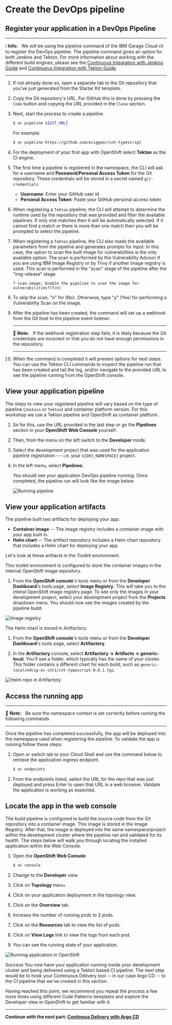 # Create the DevOps pipeline

## Register your application in a DevOps Pipeline

---
:information_source: **Info:** &nbsp; We will be using the pipeline command of the IBM Garage Cloud cli to register the DevOps pipeline. The pipeline command gives an option for both Jenkins and Tekton. For more information about working with the different build engines, please see the [Continuous Integration with Jenkins Guide](https://cloudnativetoolkit.dev/tools/jenkins) and [Continuous Integration with Tekton Guide](https://cloudnativetoolkit.dev/tools/tekton).

---

1. If not already done so, open a separate tab to the Git repository that you've just generated from the Starter Kit template.

2. Copy the Git repository's URL. For GitHub this is done by pressing the `Code` button and copying the URL provided in the `Clone` section.

3. Next, start the process to create a pipeline.

    ```bash
    $ oc pipeline ${GIT_URL}
    ```

    For example:

    ```bash
    $ oc pipeline https://github.com/eciggaar/cnt-typescript
    ```

4. For the deployment of your first app with OpenShift select **Tekton** as the CI engine.

5. The first time a pipeline is registered in the namespace, the CLI will ask for a username and **Password/Personal Access Token** for the Git repository. These credentials will be stored in a secret named `git-credentials`. 

    * **Username**: Enter your GitHub user id
    * **Personal Access Token**: Paste your GitHub personal access token

6. When registering a `Tekton` pipeline, the CLI will attempt to determine the runtime used by the repository that was provided and filter the available pipelines. If only one matches then it will be automatically selected. If it cannot find a match or there is more than one match then you will be prompted to select the pipeline.

7. When registering a `Tekton` pipeline, the CLI also reads the available parameters from the pipeline and generates prompts for input. In this case, the option to scan the built image for vulnerabilities is the only available option. The scan is performed by the Vulnerability Advisor if you are using IBM Image Registry or by Trivy if another image registry is used. This scan is performed in the "scan" stage of the pipeline after the "img-release" stage.

    ```
    ? scan-image: Enable the pipeline to scan the image for vulnerabilities?(Y/n)
    ```

8. To skip the scan, "n" for (No). Otherwise, type "y" (Yes) for performing a Vulnerability Scan on the image.

9. After the pipeline has been created, the command will set up a webhook from the Git host to the pipeline event listener.

    ---
    :pencil: **Note:** &nbsp; If the webhook registration step fails, it is likely because the Git credentials are incorrect or that you do not have enough permissions in the repository.

    ---

10. When the command is completed it will present options for next steps. You can use the Tekton CLI commands to inspect the pipeline run that has been created and tail the log, and/or navigate to the provided URL to see the pipeline running from the OpenShift console.

## View your application pipeline

The steps to view your registered pipeline will vary based on the type of pipeline (`Jenkins` or `Tekton`) and container platform version. For this workshop we use a Tekton pipeline and OpenShift as container platform. 

1. So for this, use the URL provided in the last step or go the **Pipelines** section in your **OpenShift Web Console** yourself.

2. Then, from the menu on the left switch to the **Developer** mode.

3. Select the development project that was used for the application pipeline registration --- i.e. your `${DEV_NAMESPACE}` project.

4. In the left menu, select **Pipelines**.

    You should see your application DevOps pipeline running. Once completed, the pipeline run will look like the image below.

    ![Running pipeline](images/running-pipeline.png)


## View your application artifacts

The pipeline built two artifacts for deploying your app:

* **Container image** -- The image registry includes a container image with your app built in.
* **Helm chart** -- The artifact repository includes a Helm chart repository that includes a Helm chart for deploying your app.

Let's look at these artifacts in the Toolkit environment.

This toolkit environment is configured to store the container images in the internal OpenShift image repository.

1. From the **OpenShift console**'s tools menu or from the **Developer Dashboard**'s tools page, select **Image Registry**. This will take you to the interal OpenShift image registry page. To see only the images in your development project, select your development project from the **Projects** dropdown menu. You should now see the images created by the pipeline build.

  ![Image registry](images/image-registry.png)

  The Helm chart is stored in Artifactory:

1. From the **OpenShift console**'s tools menu or from the **Developer Dashboard**'s tools page, select **Artifactory**.

2. In the **Artifactory** console, select **Artifactory -> Artifacts -> generic-local**. You'll see a folder, which typically has the name of your cluster. This folder contains a different chart for each build, such as `generic-local/edcig-oc-cnt1/cnt-typescript-0.0.1.tgz`.

  ![Helm repo in Artifactoty](images/artifactory.png)

## Access the running app

---
:pencil: **Note:** &nbsp; Be sure the namespace context is set correctly before running the following commands

---

Once the pipeline has completed successfully, the app will be deployed into the namespace used when registering the pipeline. To validate the app is running follow these steps:

1. Open or switch tab to your Cloud Shell and use the command below to retrieve the application ingress endpoint.

    ```bash
    $ oc endpoints
    ```

2. From the endpoints listed, select the URL for the repo that was just deployed and press Enter to open that URL in a web browser. Validate the application is working as expected.

## Locate the app in the web console

The build pipeline is configured to build the source code from the Git repository into a container image. This image is stored in the Image Registry. After that, the image is deployed into the same namespace/project within the development cluster where the pipeline ran and validated for its health. The steps below will walk you through locating the installed application within the Web Console.

1. Open the **OpenShift Web Console**.

    ```bash
    $ oc console
    ```

2. Change to the **Developer** view.

3. Click on **Topology** menu.

4. Click on your application deployment in the topology view.

5. Click on the **Overview** tab.

6. Increase the number of running pods to 2 pods.

7. Click on the **Resources** tab to view the list of pods.

8. Click on **View Logs** link to view the logs from each pod.

9. You can see the running state of your application.

  ![Running application in OpenShift](images/running-app-in-oc.png)


Success
You now have your application running inside your development cluster and being delivered using a Tekton based CI pipeline. The next step would be to hook your Continuous Delivery tool -- in our case Argo CD -- to the CI pipeline that we've created in this section.

Having reached this point, we recommend you repeat the process a few more times using different Code Patterns templates and explore the Developer view in OpenShift to get familiar with it.

---

__Continue with the next part: [Continous Delivery with Argo CD](4-ContinousDelivery.md)__
